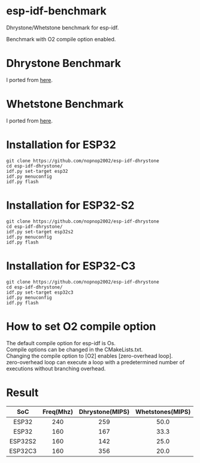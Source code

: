 # esp-idf-benchmark
Dhrystone/Whetstone benchmark for esp-idf.

Benchmark with O2 compile option enabled.   

# Dhrystone Benchmark
I ported from [here](https://github.com/Keith-S-Thompson/dhrystone/tree/master/v2.2).   

# Whetstone Benchmark 
I ported from [here](https://github.com/fm4dd/sbc-benchmarks/tree/master/sbc-bench/src/whetstone).

# Installation for ESP32
```
git clone https://github.com/nopnop2002/esp-idf-dhrystone
cd esp-idf-dhrystone/
idf.py set-target esp32
idf.py menuconfig
idf.py flash
```

# Installation for ESP32-S2
```
git clone https://github.com/nopnop2002/esp-idf-dhrystone
cd esp-idf-dhrystone/
idf.py set-target esp32s2
idf.py menuconfig
idf.py flash
```


# Installation for ESP32-C3
```
git clone https://github.com/nopnop2002/esp-idf-dhrystone
cd esp-idf-dhrystone/
idf.py set-target esp32c3
idf.py menuconfig
idf.py flash
```
# How to set O2 compile option   
The default compile option for esp-idf is Os.   
Compile options can be changed in the CMakeLists.txt.   
Changing the compile option to [O2] enables [zero-overhead loop].   
zero-overhead loop can execute a loop with a predetermined number of executions without branching overhead.   

# Result   

|SoC|Freq(Mhz)|Dhrystone(MIPS)|Whetstones(MIPS)|
|:-:|:-:|:-:|:-:|
|ESP32|240|259|50.0|
|ESP32|160|167|33.3|
|ESP32S2|160|142|25.0|
|ESP32C3|160|356|20.0|
